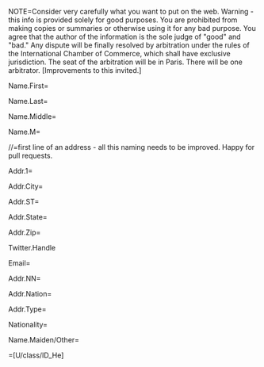 NOTE=Consider very carefully what you want to put on the web.  Warning - this info is provided solely for good purposes. You are prohibited from making copies or summaries or otherwise using it for any bad purpose.  You agree that the author of the information is the sole judge of "good" and "bad."  Any dispute will be finally resolved by arbitration under the rules of the International Chamber of Commerce, which shall have exclusive jurisdiction.  The seat of the arbitration will be in Paris. There will be one arbitrator.  [Improvements to this invited.]

Name.First=

Name.Last=

Name.Middle=

Name.M=

//=first line of an address - all this naming needs to be improved.  Happy for pull requests.

Addr.1=

Addr.City=

Addr.ST=

Addr.State=

Addr.Zip=

Twitter.Handle

Email=

Addr.NN=

Addr.Nation=

Addr.Type=

Nationality=

Name.Maiden/Other=

=[U/class/ID_He]

